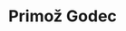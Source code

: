 ---
SICRIS: null
draft: false
fixName: primož_godec
lab: Bioinformatics Laboratory
labPos: Laboratory Member
location: R3.20 - Laboratorij LB
mailInfo: primoz.godec@fri.uni-lj.si
officeHours: null
profName: Primož Godec
profTitle: Young Researcher
telephoneInfo: null
title: Primož Godec
---